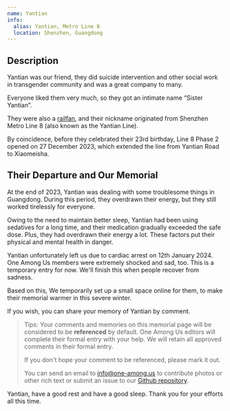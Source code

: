 ```yaml
---
name: Yantian
info:
  alias: Yantian, Metro Line 8
  location: Shenzhen, Guangdong
---
```


## Description

Yantian was our friend, they did suicide intervention and other social work in transgender community and was a great company to many.

Everyone liked them very much, so they got an intimate name “Sister Yantian”.

They were also a [railfan](https://en.wikipedia.org/wiki/Railfan), and their nickname originated from Shenzhen Metro Line 8 (also known as the Yantian Line).

By coincidence, before they celebrated their 23rd birthday, Line 8 Phase 2 opened on 27 December 2023, which extended the line from Yantian Road to Xiaomeisha.

## Their Departure and Our Memorial

At the end of 2023, Yantian was dealing with some troublesome things in Guangdong.
During this period, they overdrawn their energy, but they still worked tirelessly for everyone.

Owing to the need to maintain better sleep, Yantian had been using sedatives for a long time, and their medication gradually exceeded the safe dose.
Plus, they had overdrawn their energy a lot.
These factors put their physical and mental health in danger.

Yantian unfortunately left us due to cardiac arrest on 12th January 2024.
One Among Us members were extremely shocked and sad, too. 
This is a temporary entry for now. We'll finish this when people recover from sadness.

Based on this, We temporarily set up a small space online for them, to make their memorial warmer in this severe winter.

If you wish, you can share your memory of Yantian by comment.

> Tips: Your comments and memories on this memorial page will be considered to be **referenced** by default. One Among Us editors will complete their formal entry with your help. We will retain all approved comments in their formal entry.
>
> If you don't hope your comment to be referenced, please mark it out.
>
> You can send an email to [info@one-among.us](mailto:info@one-among.us) to contribute photos or other rich text or submit an issue to our [Github repository](https://github.com/one-among-us/data).

Yantian, have a good rest and have a good sleep. Thank you for your efforts all this time.
